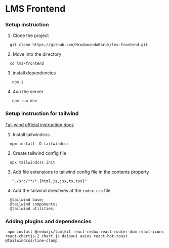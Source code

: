 # LMS Frontend

### Setup instruction

1. Clone the project
```
  git clone https://github.com/HrudanandaBarik/lms-frontend.git
```

2. Move into the directory

```
  cd lms-frontend
```

3. install dependencies

```
   npm i
```

4. 4un the server

```
   npm run dev
```

### Setup instruction for tailwind

[Tail wind official instruction docs](https://tailwindcss.com/docs/installation)

1. Install tailwindcss

```
  npm install -D tailwindcss
```

2. Create tailwind config file

```
  npx tailwindcss init
```

3. Add file extensions to tailwind config file in the contents property

```
   "./src/**/*.{html,js,jsx,ts,tsx}"
```
4. Add the tailwind directives at the `index.css` file

```
  @tailwind base;
  @tailwind components;
  @tailwind utilities;
```

### Adding plugins and dependencies

```
 npm install @reduxjs/toolkit react-redux react-router-dom react-icons react-chartjs-2 chart.js daisyui axios react-hot-toast @tailwindcss/line-clamp
```



